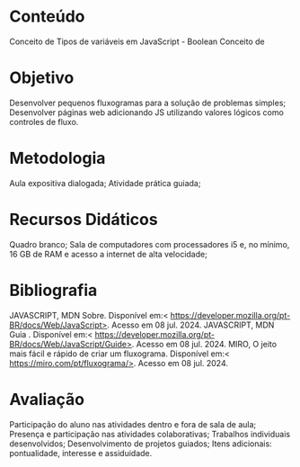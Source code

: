 # Conteúdo

Conceito de Tipos de variáveis em JavaScript - Boolean
Conceito de

# Objetivo

Desenvolver pequenos fluxogramas para a solução de problemas simples;
Desenvolver páginas web adicionando JS utilizando valores lógicos como controles de fluxo.

# Metodologia

Aula expositiva dialogada; Atividade prática guiada;

# Recursos Didáticos

Quadro branco; Sala de computadores com processadores i5 e, no mínimo, 16 GB de RAM e acesso a internet de alta velocidade;

# Bibliografia

JAVASCRIPT, MDN Sobre. Disponível em:< https://developer.mozilla.org/pt-BR/docs/Web/JavaScript>. Acesso em 08 jul. 2024.
JAVASCRIPT, MDN Guia . Disponível em:< https://developer.mozilla.org/pt-BR/docs/Web/JavaScript/Guide>. Acesso em 08 jul. 2024.
MIRO, O jeito mais fácil e rápido de criar um fluxograma. Disponível em:< https://miro.com/pt/fluxograma/>. Acesso em 08 jul. 2024.

# Avaliação

Participação do aluno nas atividades dentro e fora de sala de aula;
Presença e participação nas atividades colaborativas;
Trabalhos individuais desenvolvidos;
Desenvolvimento de projetos guiados;
Itens adicionais: pontualidade, interesse e assiduidade.
